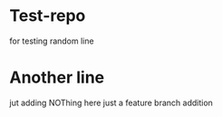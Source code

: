 # Test-repo
for testing
random line
# Another line

jut adding
NOThing here just a feature branch addition